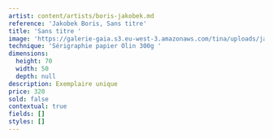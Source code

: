```yaml
---
artist: content/artists/boris-jakobek.md
reference: 'Jakobek Boris, Sans titre'
title: 'Sans titre '
image: 'https://galerie-gaia.s3.eu-west-3.amazonaws.com/tina/uploads/jakobek-boris/main-11.jpg'
technique: 'Sérigraphie papier Olin 300g '
dimensions:
  height: 70
  width: 50
  depth: null
description: Exemplaire unique
price: 320
sold: false
contextual: true
fields: []
styles: []
---
```


